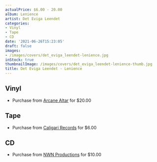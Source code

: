 ```yaml
---
actualPrice: $6.00 - 20.00
album: Lenience
artist: Det Eviga Leendet
categories:
- Vinyl
- Tape
- CD
date: '2021-06-26T15:23:05'
draft: false
images:
- /images/covers/det_eviga_leendet-lenience.jpg
inStock: true
thumbnailImage: /images/covers/det_eviga_leendet-lenience-thumb.jpg
title: Det Eviga Leendet - Lenience
---
```


## Vinyl
* Purchase from [Arcane Altar](https://arcanealtar.bigcartel.com/product/det-eviga-leendet-lenience-12-lp) for $20.00
## Tape
* Purchase from [Caligari Records](https://caligarirecords.storenvy.com/products/25965066-det-eviga-leendet-lenience) for $6.00
## CD
* Purchase from [NWN Productions](http://shop.nwnprod.com/index.php?route=product/product&path=93&product_id=5338&sort=pd.name&order=ASC) for $10.00

